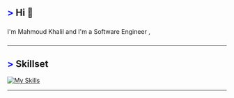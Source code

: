 ## <span style="color: blue !important;">&gt;</span> Hi 👋


###

<p align="left">I'm  Mahmoud Khalil and I'm a Software Engineer ,</p>

###
<p align="left"></p>

###
---
## <span style="color: blue !important;">&gt;</span> Skillset
[![My Skills](https://skillicons.dev/icons?i=git,cpp,python,javascript,typescript,php,nestjs,nodejs,express,mongodb,mysql,nextjs,react,jest,postman,bash,&perline=12)](https://skillicons.dev)

---



###



###
